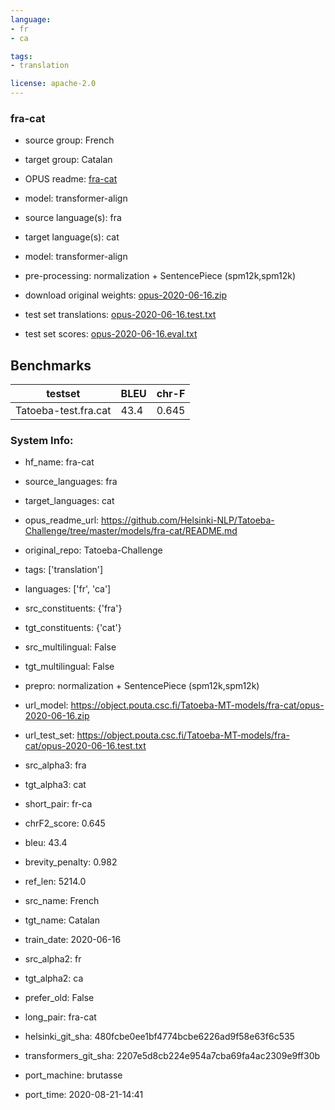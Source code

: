 ```yaml
---
language: 
- fr
- ca

tags:
- translation

license: apache-2.0
---
```


### fra-cat

* source group: French 
* target group: Catalan 
*  OPUS readme: [fra-cat](https://github.com/Helsinki-NLP/Tatoeba-Challenge/tree/master/models/fra-cat/README.md)

*  model: transformer-align
* source language(s): fra
* target language(s): cat
* model: transformer-align
* pre-processing: normalization + SentencePiece (spm12k,spm12k)
* download original weights: [opus-2020-06-16.zip](https://object.pouta.csc.fi/Tatoeba-MT-models/fra-cat/opus-2020-06-16.zip)
* test set translations: [opus-2020-06-16.test.txt](https://object.pouta.csc.fi/Tatoeba-MT-models/fra-cat/opus-2020-06-16.test.txt)
* test set scores: [opus-2020-06-16.eval.txt](https://object.pouta.csc.fi/Tatoeba-MT-models/fra-cat/opus-2020-06-16.eval.txt)

## Benchmarks

| testset               | BLEU  | chr-F |
|-----------------------|-------|-------|
| Tatoeba-test.fra.cat 	| 43.4 	| 0.645 |


### System Info: 
- hf_name: fra-cat

- source_languages: fra

- target_languages: cat

- opus_readme_url: https://github.com/Helsinki-NLP/Tatoeba-Challenge/tree/master/models/fra-cat/README.md

- original_repo: Tatoeba-Challenge

- tags: ['translation']

- languages: ['fr', 'ca']

- src_constituents: {'fra'}

- tgt_constituents: {'cat'}

- src_multilingual: False

- tgt_multilingual: False

- prepro:  normalization + SentencePiece (spm12k,spm12k)

- url_model: https://object.pouta.csc.fi/Tatoeba-MT-models/fra-cat/opus-2020-06-16.zip

- url_test_set: https://object.pouta.csc.fi/Tatoeba-MT-models/fra-cat/opus-2020-06-16.test.txt

- src_alpha3: fra

- tgt_alpha3: cat

- short_pair: fr-ca

- chrF2_score: 0.645

- bleu: 43.4

- brevity_penalty: 0.982

- ref_len: 5214.0

- src_name: French

- tgt_name: Catalan

- train_date: 2020-06-16

- src_alpha2: fr

- tgt_alpha2: ca

- prefer_old: False

- long_pair: fra-cat

- helsinki_git_sha: 480fcbe0ee1bf4774bcbe6226ad9f58e63f6c535

- transformers_git_sha: 2207e5d8cb224e954a7cba69fa4ac2309e9ff30b

- port_machine: brutasse

- port_time: 2020-08-21-14:41